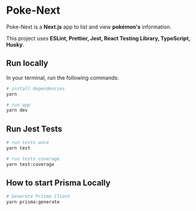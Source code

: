 # Poke-Next

Poke-Next is a __Next.js__ app to list and view __pokémon's__ information.

This project uses __ESLint, Prettier, Jest, React Testing Library, TypeScript, Husky__.

## Run locally

In your terminal, run the following commands:

```bash
# install dependencies
yarn

# run app
yarn dev
```

## Run Jest Tests

```bash
# run tests once
yarn test

# run tests coverage
yarn test:coverage
```

## How to start Prisma Locally

```bash
# Generate Prisma Client 
yarn prisma:generate
```
